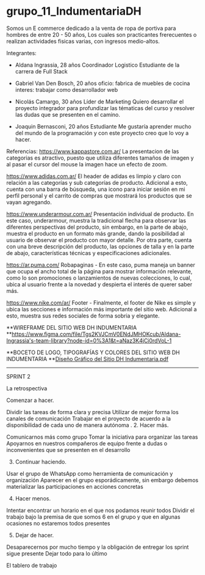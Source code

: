 # grupo_11_IndumentariaDH  
Somos un E commerce dedicado a la venta de ropa de portiva para hombres de entre 20 - 50 años,
Los cuales son practicantes frerecuentes o realizan actividades fisicas varias, 
con ingresos medio-altos.

Integrantes: 
- Aldana Ingrassia, 28 años
Coordinador Logistico
Estudiante de la carrera de Full Stack

- Gabriel Van Den Bosch, 20 años
oficio: fabrica de muebles de cocina
interes: trabajar como desarrollador web

- Nicolás Camargo, 30 años
Líder de Marketing
Quiero desarrollar el proyecto integrador para profundizar las tématicas del curso y resolver las dudas que se presenten en el camino.

- Joaquin Bernasconi, 20 años
Estudiante 
Me gustaría aprender mucho del mundo de la programación y con este proyecto creo que lo voy a hacer.


Referencias:
https://www.kappastore.com.ar/   La presentacion de las categorias es atractivo, puesto que utiliza diferentes tamaños de imagen y al pasar el cursor del mouse la imagen hace un efecto de zoom.

https://www.adidas.com.ar/       El header de adidas es limpio y claro con relación a las categorías y sub categorías de producto. Adicional a esto, cuenta con una barra de búsqueda, una icono para iniciar sesión en mi perfil personal y el carrito de compras que mostrará los productos que se vayan agregando.

https://www.underarmour.com.ar/  Presentación individual de producto. En este caso, underarmour, muestra la tradicional flecha para observar las diferentes perspectivas del producto, sin embargo, en la parte de abajo, muestra el producto en un formato más grande, dando la posibilidad al usuario de observar el producto con mayor detalle. Por otra parte, cuenta con una breve descripción del producto, las opciones de talla y en la parte de abajo, características técnicas y especificaciones adicionales.

https://ar.puma.com/             Robapaginas - En este caso, puma maneja un banner que ocupa el ancho total de la página para mostrar información relevante, como lo son promociones o lanzamientos de nuevas colecciones, lo cual, ubica al usuario frente a la novedad y despierta el interés de querer saber más.

https://www.nike.com/ar/         Footer - Finalmente, el footer de Nike es simple y ubica las secciones e información más importante del sitio web. Adicional a esto, muestra sus redes sociales de forma sobria y elegante.

**WIREFRAME DEL SITIO WEB DH INDUMENTARIA
**https://www.figma.com/file/Tgs2KVJCmV0ENdJMHOKcub/Aldana-Ingrassia's-team-library?node-id=0%3A1&t=aNaz3K4jCi0rdVoL-1 

**BOCETO DE LOGO, TIPOGRAFÍAS Y COLORES DEL SITIO WEB DH INDUMENTARIA
**[Diseño Gráfico del Sitio DH Indumentaria.pdf](https://github.com/gabrielvdb/grupo_11_IndumentariaDH/files/10670371/Diseno.Grafico.del.Sitio.DH.Indumentaria.pdf)

-------------------------------------------------------------------------------------------------------------------------------------------------------------------

SPRINT 2

La retrospectiva

Comenzar a hacer.

Dividir las tareas de forma clara y precisa
Utilizar de mejor forma los canales de comunicación
Trabajar en el proyecto de acuerdo a la disponibilidad de cada uno de manera autónoma 
.
2. Hacer más.

Comunicarnos más como grupo
Tomar la iniciativa para organizar las tareas
Apoyarnos en nuestros compañeros de equipo frente a dudas o inconvenientes que se presenten en el desarrollo

3. Continuar haciendo.

Usar el grupo de WhatsApp como herramienta de comunicación y organización
Aparecer en el grupo esporádicamente, sin embargo debemos materializar las participaciones en acciones concretas

4. Hacer menos.

Intentar encontrar un horario en el que nos podamos reunir todos
Dividir el trabajo bajo la premisa de que somos 6 en el grupo y que en algunas ocasiones no estaremos todos presentes

5. Dejar de hacer.

Desaparecernos por mucho tiempo y la obligación de entregar los sprint sigue presente
Dejar todo para lo último

El tablero de trabajo




